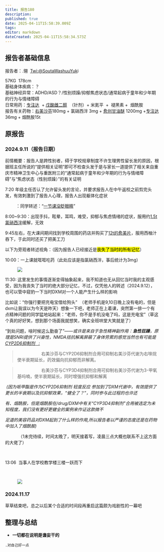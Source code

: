 ```yaml
---
title: 报告180
description: 
published: true
date: 2025-04-11T15:58:39.009Z
tags: 
editor: markdown
dateCreated: 2025-04-11T15:58:34.573Z
---
```


<h2>报告者基础信息</h2>
<p>报告者：.翎 &nbsp;<a href="https://x.com/SoutaWashuuYuki">Twi:@SoutaWashuuYuk</a>i</p>
<p>57KG &nbsp;178cm<br>基础身体疾病：？<br>基础神经异常：ADHD/ASD？/性别烦躁/抑郁焦虑状态/通常起病于童年和少年期的行为与情绪障碍<br>日常用药：<a href="/zh/drug/%E5%93%8C%E7%94%B2%E9%85%AF">专注达</a> &nbsp;+ <a href="/zh/drug/E2">戊酸雌二醇</a> &nbsp;（针剂）+ 米氮平 &nbsp;+ &nbsp;褪黑素 + &nbsp;烟酰胺<br>报告有关药物：<a href="/zh/drug/DXM">右美沙芬</a>180mg + 氯硝西泮 3mg + <a href="/drug/%E6%84%88%E5%88%9B%E7%94%98%E6%B2%B9%E9%86%9A">愈创甘油醚</a> 1200mg +<a href="/zh/drug/%E5%93%8C%E7%94%B2%E9%85%AF">专注达</a> 36mg + 烟酰胺15t</p>
<h2>原报告</h2>
<h3>2024.9.11（报告日期）</h3>
<p>前情概要：报告人是跨性别者，碍于学校规章制度不许生理男性留长发的原因，根据班主任所说的“提供相关证明”即可不检查头发于是与家长一道提供了相关来自重庆市精神卫生中心与重医附三的“通常起病于童年和少年期的行为与情绪障碍”与“焦虑状态（性别烦躁）”的有关证明</p>
<p>7:20 年级主任否认了允许留头发的言论，并要求报告人在中午返校之前剪完头发，有效刺激到了报告人心理，报告人出现躯体化症状</p>
<p>&nbsp; &nbsp; &nbsp; &nbsp; &nbsp;：同学转述：“<u>一节课没眨眼睛</u>”</p>
<p>8:00~9:30：出现手抖，眩晕，耳鸣，难受，抑郁与焦虑情绪的症状，服用约<u>1.5t氯硝西泮</u>缓解，无效</p>
<p>9:45左右，在大课间期间找到学校周围的药店并购买了<u>12t的愈美片</u>，服用西柚汁吞下，于此同时还买了把美工刀</p>
<p>以下为旁观者转述视角：（因为报告人已经接近是<mark class="marker-yellow">丧失了当时的所有记忆</mark>）</p>
<p>10:00：一上课就哐哐吃药（此处应该是指氯硝西泮，事后统计为3mg）</p>
<figure class="image image_resized image-style-align-left" style="width:19.33%;"><img src="/weixin_image_20241029011413.jpg"></figure>
<p>11:30: 这里发生的事情逐渐变得抽象起来，我不知道也无从回忆当时我的主观感受，因为我丧失了当时的绝大部分记忆，不过，仅凭他人的转述（2024.9.12），也可以管中窥豹一下当时DXM对一个人能产生什么样的影响 &nbsp;</p>
<p>比如说：“你强行要把充电宝借给狗头” &nbsp;（老师手机是9,10日晚上没有电的，但是dxm让我误以为今天是昨天）想象一下吧，老师正在上着课，突然第一排一个有点精神问题的同学猛地站起来：“老师，你不是手机没电了吗，这是充电宝”（草这个真的好好笑，想到那个场面我就想笑，确实全班哄堂大笑就是了）</p>
<p>“到处问题，啥时候这么勤奋了”<i>——或许是来自于急性精神副作用：<strong>急性狂躁</strong>，原理是SNRI提供了兴奋性，NMDA拮抗解离屏蔽了身体劳累的感觉当然也有可能是</i><a href="/drug/DXM"><i> CYP2D6抑制剂 &nbsp; :</i></a></p>
<blockquote>
  <p>&nbsp; &nbsp; &nbsp; &nbsp; &nbsp; &nbsp; &nbsp; &nbsp; &nbsp; &nbsp; 右美沙芬与CYP2D6抑制剂合用可抑制右美沙芬代谢为右啡烷使半衰期延长，药效偏向抗抑郁而非解离。</p>
</blockquote>
<blockquote>
  <p><i>&nbsp; &nbsp; &nbsp; &nbsp; &nbsp; &nbsp; &nbsp; &nbsp; &nbsp; &nbsp;&nbsp;</i>右美沙芬与CYP3D4抑制剂合用可抑制右美沙芬代谢为3-甲氧基吗喃，使半衰期延长，同时增强抗抑郁和解离<i>&nbsp;</i></p>
</blockquote>
<p><i>&nbsp;(因为哌甲酯是作为CYP2D6抑制剂 轻度反应 参加到了DXM代谢中，有效提供了更长的半衰期以及抗抑郁效果，“健全了？”，同时参与此过程的也许还</i></p>
<p><i>有、烟酰胺，但是烟酰胺在/drug/DXM中有关“CYP3D4抑制剂”合用被选定为未知程度，我们没有更好更健全的案例来作证这款微不</i></p>
<p><i>足道的美容药品对DXM起到了什么样的作用,所以报告者以严谨的态度还是在药物中加入了烟酰胺)</i></p>
<p>&nbsp; &nbsp; &nbsp; &nbsp; &nbsp; &nbsp;（1未完待续，时间太晚了，明天接着写，凌晨三点大概也联系不上这方面的大佬了）</p>
<p>&nbsp;</p>
<p>13:06 &nbsp;当事人在学校教学楼三楼一跃而下</p>
<p>&nbsp;</p>
<figure class="image image_resized" style="width:19.31%;"><img src="/weixin_image_20241029012158.jpg"></figure>
<h3>2024.11.17</h3>
<p>草草结束吧，总之以后某个合适的时间段再重启这篇颇为戏剧性的一幕吧</p>
<h2>整理与总结</h2>
<ul>
  <li><strong>一切都在说明是谵妄干的</strong></li>
</ul>
<pre><code class="language-plaintext">.对自己好一点</code></pre>